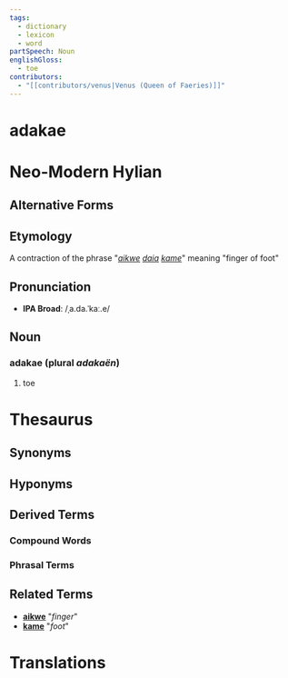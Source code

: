 ```yaml
---
tags:
  - dictionary
  - lexicon
  - word
partSpeech: Noun
englishGloss:
  - toe
contributors:
  - "[[contributors/venus|Venus (Queen of Faeries)]]"
---
```

# adakae

# Neo-Modern Hylian
## Alternative Forms

## Etymology
A contraction of the phrase "*[aikwe](lexicon/lexemes/a/aikwe.md) [daia](lexicon/lexemes/d/daia.md) [kame](lexicon/lexemes/k/kame.md)*" meaning "finger of foot"

## Pronunciation
- **IPA Broad**: /ˌa.da.ˈkaː.e/

## Noun

### adakae (plural *adakaën*)
1. toe

# Thesaurus
## Synonyms

## Hyponyms

## Derived Terms

### Compound Words
### Phrasal Terms

## Related Terms
- [**aikwe**](lexicon/lexemes/a/aikwe) "*finger*"
- [**kame**](lexicon/lexemes/k/kame) "*foot*"

# Translations
